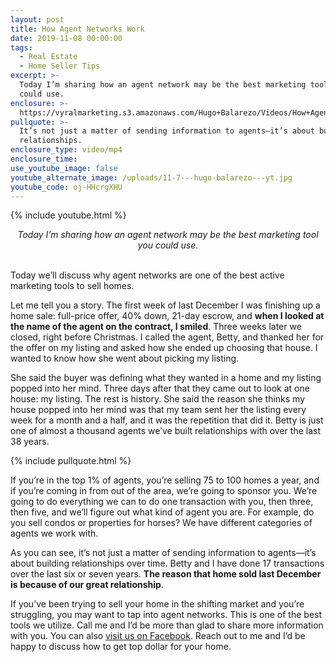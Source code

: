 ```yaml
---
layout: post
title: How Agent Networks Work
date: 2019-11-08 00:00:00
tags:
  - Real Estate
  - Home Seller Tips
excerpt: >-
  Today I’m sharing how an agent network may be the best marketing tool you
  could use.
enclosure: >-
  https://vyralmarketing.s3.amazonaws.com/Hugo+Balarezo/Videos/How+Agent+Networks+Work.mp4
pullquote: >-
  It’s not just a matter of sending information to agents—it’s about building
  relationships.
enclosure_type: video/mp4
enclosure_time:
use_youtube_image: false
youtube_alternate_image: /uploads/11-7---hugo-balarezo---yt.jpg
youtube_code: oj-HHcrgXHU
---
```


{% include youtube.html %}

<center><em>Today I&rsquo;m sharing how an agent network may be the best marketing tool you could use.</em></center>

<br>Today we’ll discuss why agent networks are one of the best active marketing tools to sell homes.

Let me tell you a story. The first week of last December I was finishing up a home sale: full-price offer, 40% down, 21-day escrow, and **when I looked at the name of the agent on the contract, I smiled**. Three weeks later we closed, right before Christmas. I called the agent, Betty, and thanked her for the offer on my listing and asked how she ended up choosing that house. I wanted to know how she went about picking my listing.

She said the buyer was defining what they wanted in a home and my listing popped into her mind. Three days after that they came out to look at one house: my listing. The rest is history. She said the reason she thinks my house popped into her mind was that my team sent her the listing every week for a month and a half, and it was the repetition that did it. Betty is just one of almost a thousand agents we’ve built relationships with over the last 38 years.

{% include pullquote.html %}

If you’re in the top 1% of agents, you’re selling 75 to 100 homes a year, and if you’re coming in from out of the area, we’re going to sponsor you. We’re going to do everything we can to do one transaction with you, then three, then five, and we’ll figure out what kind of agent you are. For example, do you sell condos or properties for horses? We have different categories of agents we work with.

As you can see, it’s not just a matter of sending information to agents—it’s about building relationships over time. Betty and I have done 17 transactions over the last six or seven years. **The reason that home sold last December is because of our great relationship**.

If you’ve been trying to sell your home in the shifting market and you’re struggling, you may want to tap into agent networks. This is one of the best tools we utilize. Call me and I’d be more than glad to share more information with you. You can also <u><a target="_blank" href="https://www.facebook.com/Hugo-and-Sheri-Homes-Lifestyle-349484869229602">visit us on Facebook</a></u>. Reach out to me and I’d be happy to discuss how to get top dollar for your home.